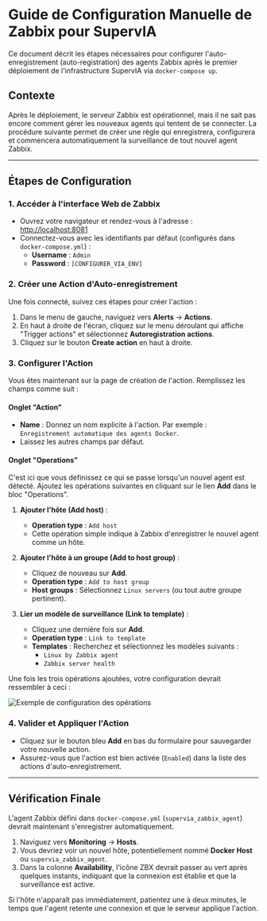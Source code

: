 # Guide de Configuration Manuelle de Zabbix pour SupervIA

Ce document décrit les étapes nécessaires pour configurer l'auto-enregistrement (auto-registration) des agents Zabbix après le premier déploiement de l'infrastructure SupervIA via `docker-compose up`.

## Contexte

Après le déploiement, le serveur Zabbix est opérationnel, mais il ne sait pas encore comment gérer les nouveaux agents qui tentent de se connecter. La procédure suivante permet de créer une règle qui enregistrera, configurera et commencera automatiquement la surveillance de tout nouvel agent Zabbix.

---

## Étapes de Configuration

### 1. Accéder à l'interface Web de Zabbix

-   Ouvrez votre navigateur et rendez-vous à l'adresse : [http://localhost:8081](http://localhost:8081)
-   Connectez-vous avec les identifiants par défaut (configurés dans `docker-compose.yml`) :
    -   **Username** : `Admin`
    -   **Password** : `[CONFIGURER_VIA_ENV]`

### 2. Créer une Action d'Auto-enregistrement

Une fois connecté, suivez ces étapes pour créer l'action :

1.  Dans le menu de gauche, naviguez vers **Alerts** -> **Actions**.
2.  En haut à droite de l'écran, cliquez sur le menu déroulant qui affiche "Trigger actions" et sélectionnez **Autoregistration actions**.
3.  Cliquez sur le bouton **Create action** en haut à droite.

### 3. Configurer l'Action

Vous êtes maintenant sur la page de création de l'action. Remplissez les champs comme suit :

#### Onglet "Action"

-   **Name** : Donnez un nom explicite à l'action. Par exemple : `Enregistrement automatique des agents Docker`.
-   Laissez les autres champs par défaut.

#### Onglet "Operations"

C'est ici que vous définissez ce qui se passe lorsqu'un nouvel agent est détecté. Ajoutez les opérations suivantes en cliquant sur le lien **Add** dans le bloc "Operations".

1.  **Ajouter l'hôte (Add host)** :
    -   **Operation type** : `Add host`
    -   Cette opération simple indique à Zabbix d'enregistrer le nouvel agent comme un hôte.

2.  **Ajouter l'hôte à un groupe (Add to host group)** :
    -   Cliquez de nouveau sur **Add**.
    -   **Operation type** : `Add to host group`
    -   **Host groups** : Sélectionnez `Linux servers` (ou tout autre groupe pertinent).

3.  **Lier un modèle de surveillance (Link to template)** :
    -   Cliquez une dernière fois sur **Add**.
    -   **Operation type** : `Link to template`
    -   **Templates** : Recherchez et sélectionnez les modèles suivants :
        -   `Linux by Zabbix agent`
        -   `Zabbix server health`

Une fois les trois opérations ajoutées, votre configuration devrait ressembler à ceci :

![Exemple de configuration des opérations](https://i.imgur.com/your-image-placeholder.png) <!-- Remplacez par une capture d'écran si possible -->

### 4. Valider et Appliquer l'Action

-   Cliquez sur le bouton bleu **Add** en bas du formulaire pour sauvegarder votre nouvelle action.
-   Assurez-vous que l'action est bien activée (`Enabled`) dans la liste des actions d'auto-enregistrement.

---

## Vérification Finale

L'agent Zabbix défini dans `docker-compose.yml` (`supervia_zabbix_agent`) devrait maintenant s'enregistrer automatiquement.

1.  Naviguez vers **Monitoring** -> **Hosts**.
2.  Vous devriez voir un nouvel hôte, potentiellement nommé **Docker Host** ou `supervia_zabbix_agent`.
3.  Dans la colonne **Availability**, l'icône ZBX devrait passer au vert après quelques instants, indiquant que la connexion est établie et que la surveillance est active.

Si l'hôte n'apparaît pas immédiatement, patientez une à deux minutes, le temps que l'agent retente une connexion et que le serveur applique l'action.